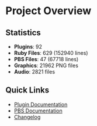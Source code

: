 # Project Overview

## Statistics

- **Plugins**: 92
- **Ruby Files**: 629 (152940 lines)
- **PBS Files**: 47 (67718 lines)
- **Graphics**: 21962 PNG files
- **Audio**: 2821 files

## Quick Links

- [Plugin Documentation](PLUGINS.md)
- [PBS Documentation](PBS_DOCS.md)
- [Changelog](Plugins/[DBK_003.1]%20Raid%20Battles%20Hotfixes/CHANGELOG.md)
